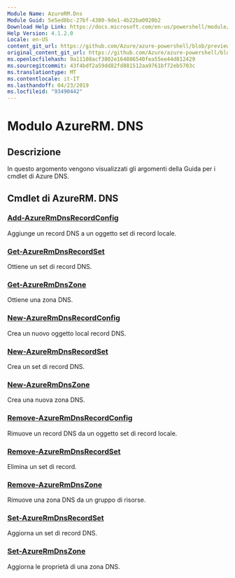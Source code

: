 ```yaml
---
Module Name: AzureRM.Dns
Module Guid: 5e5ed8bc-27bf-4380-9de1-4b22ba0920b2
Download Help Link: https://docs.microsoft.com/en-us/powershell/module/azurerm.dns
Help Version: 4.1.2.0
Locale: en-US
content_git_url: https://github.com/Azure/azure-powershell/blob/preview/src/ResourceManager/Dns/Commands.Dns/help/AzureRM.DNS.md
original_content_git_url: https://github.com/Azure/azure-powershell/blob/preview/src/ResourceManager/Dns/Commands.Dns/help/AzureRM.DNS.md
ms.openlocfilehash: 9a11108acf3802e164886540fea55ee44d812429
ms.sourcegitcommit: 43f4bdf2a59dd82fd881512aa9761bf72eb5703c
ms.translationtype: MT
ms.contentlocale: it-IT
ms.lasthandoff: 04/23/2019
ms.locfileid: "93490442"
---
```

# Modulo AzureRM. DNS
## Descrizione
In questo argomento vengono visualizzati gli argomenti della Guida per i cmdlet di Azure DNS.

## Cmdlet di AzureRM. DNS
### [Add-AzureRmDnsRecordConfig](Add-AzureRmDnsRecordConfig.md)
Aggiunge un record DNS a un oggetto set di record locale.

### [Get-AzureRmDnsRecordSet](Get-AzureRmDnsRecordSet.md)
Ottiene un set di record DNS.

### [Get-AzureRmDnsZone](Get-AzureRmDnsZone.md)
Ottiene una zona DNS.

### [New-AzureRmDnsRecordConfig](New-AzureRmDnsRecordConfig.md)
Crea un nuovo oggetto local record DNS.

### [New-AzureRmDnsRecordSet](New-AzureRmDnsRecordSet.md)
Crea un set di record DNS.

### [New-AzureRmDnsZone](New-AzureRmDnsZone.md)
Crea una nuova zona DNS.

### [Remove-AzureRmDnsRecordConfig](Remove-AzureRmDnsRecordConfig.md)
Rimuove un record DNS da un oggetto set di record locale.

### [Remove-AzureRmDnsRecordSet](Remove-AzureRmDnsRecordSet.md)
Elimina un set di record.

### [Remove-AzureRmDnsZone](Remove-AzureRmDnsZone.md)
Rimuove una zona DNS da un gruppo di risorse.

### [Set-AzureRmDnsRecordSet](Set-AzureRmDnsRecordSet.md)
Aggiorna un set di record DNS.

### [Set-AzureRmDnsZone](Set-AzureRmDnsZone.md)
Aggiorna le proprietà di una zona DNS.


